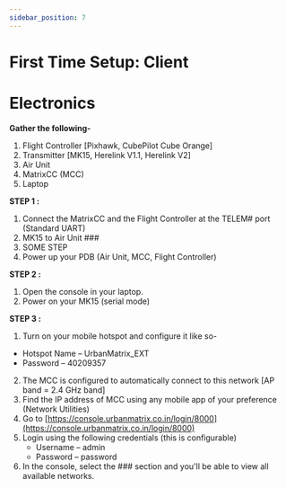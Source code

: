 ```yaml
---
sidebar_position: 7
---
```


# First Time Setup: Client

# Electronics

**Gather the following-**

1. Flight Controller [Pixhawk, CubePilot Cube Orange]
2. Transmitter [MK15, Herelink V1.1, Herelink V2]
3. Air Unit
4. MatrixCC (MCC)
5. Laptop

**STEP 1 :**

1. Connect the MatrixCC and the Flight Controller at the TELEM# port (Standard UART)
2. MK15 to Air Unit ###
3. SOME STEP
4. Power up your PDB (Air Unit, MCC, Flight Controller)

**STEP 2 :**

1. Open the console in your laptop.
2. Power on your MK15 (serial mode)

**STEP 3 :**

1. Turn on your mobile hotspot and configure it like so-
  - Hotspot Name – UrbanMatrix\_EXT
  - Password – 40209357
2. The MCC is configured to automatically connect to this network [AP band = 2.4 GHz band]
3. Find the IP address of MCC using any mobile app of your preference (Network Utilities)
4. Go to [https://console.urbanmatrix.co.in/login/8000](https://console.urbanmatrix.co.in/login/8000)
5. Login using the following credentials (this is configurable)
    - Username – admin
    - Password – password
6. In the console, select the ### section and you'll be able to view all available networks.
